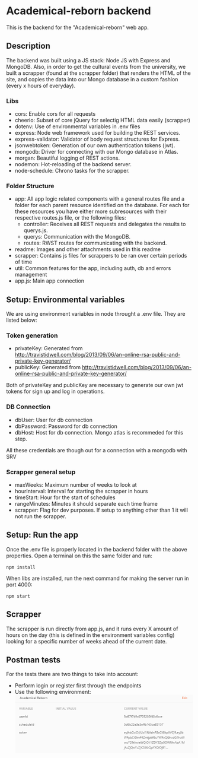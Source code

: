 # Academical-reborn backend

This is the backend for the "Academical-reborn" web app.

## Description

The backend was built using a JS stack: Node JS with Express and MongoDB. Also, in order to get the cultural events from the university, we built a scrapper (found at the scrapper folder) that renders the HTML of the site, and copies the data into our Mongo database in a custom fashion (every x hours of everyday).

### Libs

- cors: Enable cors for all requests
- cheerio: Subset of core jQuery for selectig HTML data easily (scrapper)
- dotenv: Use of environmental variables in .env files
- express: Node web framework used for building the REST services.
- express-validator: Validator of body request structures for Express.
- jsonwebtoken: Generation of our own authentication tokens (jwt).
- mongodb: Driver for connecting with our Mongo database in Atlas.
- morgan: Beautiful logging of REST actions.
- nodemon: Hot-reloading of the backend server.
- node-schedule: Chrono tasks for the scrapper.

### Folder Structure

- app: All app logic related components with a general routes file and a folder for each parent resource identified on the database. For each for these resources you have either more subresources with their respective routes.js file, or the following files:
  - controller: Receives all REST requests and delegates the results to querys.js.
  - querys: Communication with the MongoDB.
  - routes: RWST routes for communicating with the backend.
- readme: Images and other attachments used in this readme
- scrapper: Contains js files for scrappers to be ran over certain periods of time
- util: Common features for the app, including auth, db and errors management
- app.js: Main app connection

## Setup: Environmental variables

We are using environment variables in node throught a .env file. They are listed below:

### Token generation

- privateKey: Generated from http://travistidwell.com/blog/2013/09/06/an-online-rsa-public-and-private-key-generator/
- publicKey: Generated from http://travistidwell.com/blog/2013/09/06/an-online-rsa-public-and-private-key-generator/

Both of privateKey and publicKey are necessary to generate our own jwt tokens for sign up and log in operations.

### DB Connection

- dbUser: User for db connection
- dbPassword: Password for db connection
- dbHost: Host for db connection. Mongo atlas is recommeded for this step.

All these credentials are though out for a connection with a mongodb with SRV

### Scrapper general setup

- maxWeeks: Maximum number of weeks to look at
- hourInterval: Interval for starting the scrapper in hours
- timeStart: Hour for the start of schedules
- rangeMinutes: Minutes it should separate each time frame
- scrapper: Flag for dev purposes. If setup to anything other than 1 it will not run the scrapper.

## Setup: Run the app

Once the .env file is properly located in the backend folder with the above properties. Open a terminal on this the same folder and run:

```
npm install
```

When libs are installed, run the next command for making the server run in port 4000:

```
npm start
```

## Scrapper

The scrapper is run directly from app.js, and it runs every X amount of hours on the day (this is defined in the environment variables config) looking for a specific number of weeks ahead of the current date.

## Postman tests

For the tests there are two things to take into account:

- Perform login or register first through the endpoints
- Use the following environment: ![img](./readme/postman_env.png)
